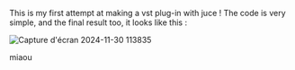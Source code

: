 This is my first attempt at making a vst plug-in with juce !
The code is very simple, and the final result too, it looks like this :

![Capture d'écran 2024-11-30 113835](https://github.com/user-attachments/assets/6276a259-0f4e-4b9a-ac21-13ea6b75255d)

miaou

